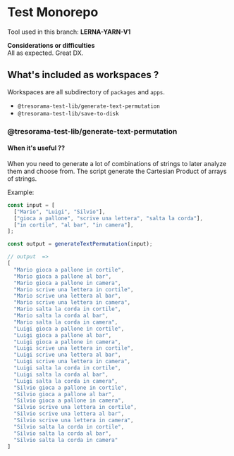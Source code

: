 # Test Monorepo

Tool used in this branch: **LERNA-YARN-V1**

**Considerations or difficulties**  
All as expected.
Great DX.

## What's included as workspaces ?

Workspaces are all subdirectory of `packages` and `apps`.

- `@tresorama-test-lib/generate-text-permutation`
- `@tresorama-test-lib/save-to-disk`

### @tresorama-test-lib/generate-text-permutation

#### When it's useful ??

When you need to generate a lot of combinations of strings to later analyze them and choose from.
The script generate the Cartesian Product of arrays of strings.

Example:

```ts
const input = [
  ["Mario", "Luigi", "Silvio"],
  ["gioca a pallone", "scrive una lettera", "salta la corda"],
  ["in cortile", "al bar", "in camera"],
];

const output = generateTextPermutation(input);

// output  =>
[
  "Mario gioca a pallone in cortile",
  "Mario gioca a pallone al bar",
  "Mario gioca a pallone in camera",
  "Mario scrive una lettera in cortile",
  "Mario scrive una lettera al bar",
  "Mario scrive una lettera in camera",
  "Mario salta la corda in cortile",
  "Mario salta la corda al bar",
  "Mario salta la corda in camera",
  "Luigi gioca a pallone in cortile",
  "Luigi gioca a pallone al bar",
  "Luigi gioca a pallone in camera",
  "Luigi scrive una lettera in cortile",
  "Luigi scrive una lettera al bar",
  "Luigi scrive una lettera in camera",
  "Luigi salta la corda in cortile",
  "Luigi salta la corda al bar",
  "Luigi salta la corda in camera",
  "Silvio gioca a pallone in cortile",
  "Silvio gioca a pallone al bar",
  "Silvio gioca a pallone in camera",
  "Silvio scrive una lettera in cortile",
  "Silvio scrive una lettera al bar",
  "Silvio scrive una lettera in camera",
  "Silvio salta la corda in cortile",
  "Silvio salta la corda al bar",
  "Silvio salta la corda in camera"
]
```
